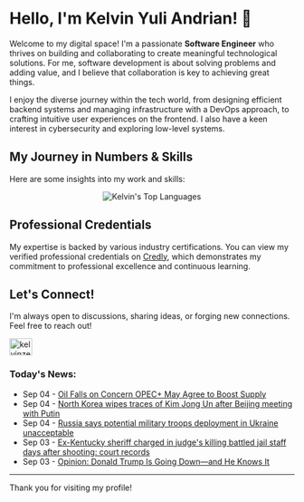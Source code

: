 # Hello, I'm Kelvin Yuli Andrian! 👋

Welcome to my digital space! I'm a passionate **Software Engineer** who thrives on building and collaborating to create meaningful technological solutions. For me, software development is about solving problems and adding value, and I believe that collaboration is key to achieving great things.

I enjoy the diverse journey within the tech world, from designing efficient backend systems and managing infrastructure with a DevOps approach, to crafting intuitive user experiences on the frontend. I also have a keen interest in cybersecurity and exploring low-level systems.

## My Journey in Numbers & Skills

Here are some insights into my work and skills:

<p align="center">
  <img src="https://github-readme-stats.vercel.app/api/top-langs/?username=kelvinzer0&layout=compact&theme=radical" alt="Kelvin's Top Languages" />
</p>

## Professional Credentials

My expertise is backed by various industry certifications. You can view my verified professional credentials on [Credly](https://www.credly.com/users/kelvin-yuli-andrian/badges), which demonstrates my commitment to professional excellence and continuous learning.

## Let's Connect!

I'm always open to discussions, sharing ideas, or forging new connections. Feel free to reach out!

<p align="left">
    <a href="https://linkedin.com/in/kelvinzero" target="blank"><img align="center" src="https://cdn.jsdelivr.net/npm/simple-icons@3.0.1/icons/linkedin.svg" alt="kelvinzero" height="30" width="40" /></a>
</p>

### Today's News:

<!-- feed start -->
- Sep 04 - [Oil Falls on Concern OPEC+ May Agree to Boost Supply](https://finance.yahoo.com/video/oil-falls-concern-opec-may-055220598.html)
- Sep 04 - [North Korea wipes traces of Kim Jong Un after Beijing meeting with Putin](https://www.yahoo.com/news/articles/north-korea-wipes-traces-kim-040746564.html)
- Sep 04 - [Russia says potential military troops deployment in Ukraine unacceptable](https://www.yahoo.com/news/articles/russia-says-potential-military-troops-010836014.html)
- Sep 03 - [Ex-Kentucky sheriff charged in judge's killing battled jail staff days after shooting: court records](https://www.yahoo.com/news/articles/ex-kentucky-sheriff-charged-judges-223459596.html)
- Sep 03 - [Opinion: Donald Trump Is Going Down—and He Knows It](https://www.yahoo.com/news/articles/opinion-donald-trump-going-down-214803970.html)
<!-- feed end -->

---

Thank you for visiting my profile!
